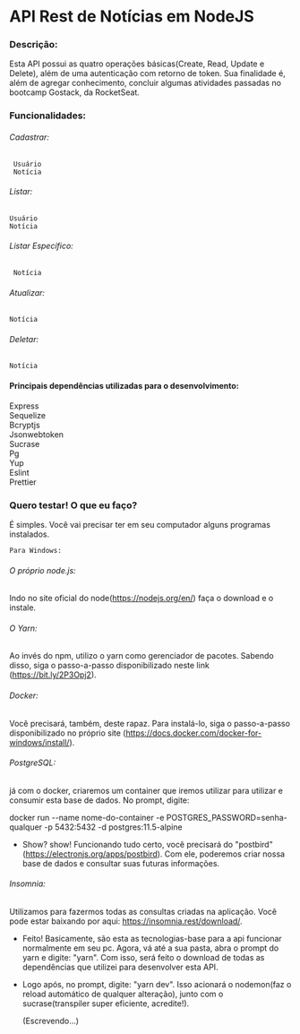 # API Rest de Notícias em NodeJS

### Descrição:

Esta API possui as quatro operações básicas(Create, Read, Update e Delete), além de uma autenticação com retorno de token. Sua finalidade é, além de agregar conhecimento, concluir algumas atividades passadas no bootcamp Gostack, da RocketSeat.


### Funcionalidades:
###### Cadastrar:
	 Usuário
	 Notícia
###### Listar:
	Usuário
	Notícia
###### Listar Específico:
	 Notícia
###### Atualizar:
	Notícia
###### Deletar:
	Notícia

#### Principais dependências utilizadas para o desenvolvimento:
   Express <br>
	 Sequelize <br>
	 Bcryptjs <br>
   Jsonwebtoken <br>
	 Sucrase <br>
   Pg <br>
   Yup <br>
	 Eslint <br>
   Prettier <br>
	
### Quero testar! O que eu faço?
É simples. Você vai precisar ter em seu computador alguns programas instalados.
	
	Para Windows:
	
###### O próprio node.js:
Indo no site oficial do node(https://nodejs.org/en/) faça o download e o instale.

###### O Yarn:
Ao invés do npm, utilizo o yarn como gerenciador de pacotes. Sabendo disso, siga o passo-a-passo disponibilizado neste link
(https://bit.ly/2P3Opj2).

###### Docker:
Você precisará, também, deste rapaz. Para instalá-lo, siga o passo-a-passo disponibilizado no próprio site
(https://docs.docker.com/docker-for-windows/install/).

###### PostgreSQL:
já com o docker, criaremos um container que iremos utilizar para
						  utilizar e consumir esta base de dados. No prompt, digite:
							
docker run --name nome-do-container -e POSTGRES_PASSWORD=senha-qualquer -p 5432:5432 -d postgres:11.5-alpine

- Show? show! Funcionando tudo certo, você precisará do "postbird"(https://electronjs.org/apps/postbird).
	Com ele, poderemos criar nossa base de dados e consultar suas futuras informações.

###### Insomnia:
Utilizamos para fazermos todas as consultas criadas na aplicação.	Você pode estar baixando por aqui: https://insomnia.rest/download/.

- Feito! Basicamente, são esta as tecnologias-base para a api funcionar normalmente em seu pc.
	Agora, vá até a sua pasta, abra o prompt do yarn e digite: "yarn". Com isso, será feito o
	download de todas as dependências que utilizei para desenvolver esta API.

- Logo após, no prompt, digite: "yarn dev". Isso acionará o nodemon(faz o reload automático de qualquer
  alteração), junto com o sucrase(transpiler super eficiente, acredite!).
	
	(Escrevendo...)
	






	

	


	
